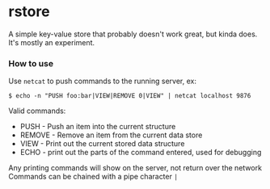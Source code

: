 # rstore

A simple key-value store that probably doesn't work great, but kinda does.
It's mostly an experiment.

### How to use
Use `netcat` to push commands to the running server, ex:

```console
$ echo -n "PUSH foo:bar|VIEW|REMOVE 0|VIEW" | netcat localhost 9876
```

Valid commands:
* PUSH - Push an item into the current structure
* REMOVE - Remove an item from the current data store
* VIEW - Print out the current stored data structure
* ECHO - print out the parts of the command entered, used for debugging

Any printing commands will show on the server, not return over the network
Commands can be chained with a pipe character `|`

